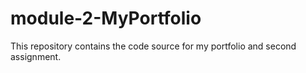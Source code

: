 # module-2-MyPortfolio
This repository contains the code source for my portfolio and second assignment. 
